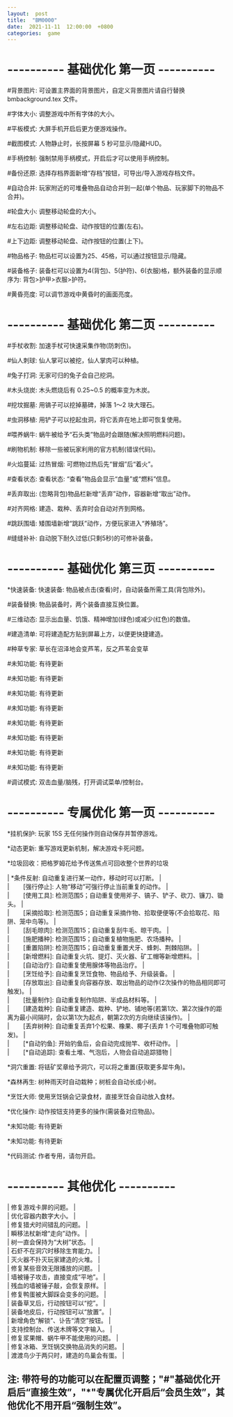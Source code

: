 ```yaml
---  
layout:  post  
title:  "BM0000"  
date:  2021-11-11  12:00:00  +0800  
categories:  game  
---  
```


#  ----------  基础优化  第一页  ----------  
  
  \#背景图片: 可设置主界面的背景图片，自定义背景图片请自行替换  bmbackground.tex  文件。  
  
  \#字体大小: 调整游戏中所有字体的大小。  
  
  \#平板模式: 大屏手机开启后更方便游戏操作。  
  
  \#截图模式: 人物静止时，长按屏幕 5 秒可显示/隐藏HUD。  
  
  \#手柄控制: 强制禁用手柄模式，开启后才可以使用手柄控制。  
  
  \#备份还原: 选择存档界面新增“存档”按钮，可导出/导入游戏存档文件。  
  
  
  
  
  \#自动合并: 玩家附近的可堆叠物品自动合并到一起(单个物品、玩家脚下的物品不合并)。  
  
  \#轮盘大小: 调整移动轮盘的大小。  
  
  \#左右边距: 调整移动轮盘、动作按钮的位置(左右)。  
  
  \#上下边距: 调整移动轮盘、动作按钮的位置(上下)。  
  
  \#物品格子: 物品栏可以设置为25、45格，可以通过按钮显示/隐藏。  
  
  \#装备格子: 装备栏可以设置为4(背包)、5(护符)、6(衣服)格，额外装备的显示顺序为: 背包>护甲>衣服>护符。  
  
  \#黄昏亮度: 可以调节游戏中黄昏时的画面亮度。  
  
  
  
  
#  ----------  基础优化  第二页  ----------  
  
  \#手杖收割: 加速手杖可快速采集作物(防刺伤)。  
  
  \#仙人刺球: 仙人掌可以被挖，仙人掌肉可以种植。  
  
  \#兔子打洞: 无家可归的兔子会自己挖洞。  
  
  \#木头烧炭: 木头燃烧后有 0.25~0.5 的概率变为木炭。  
  
  \#挖坟掘墓: 用镐子可以挖掉墓碑，掉落  1～2  块大理石。  
  
  \#虫洞移植: 用铲子可以挖起虫洞，将它丢弃在地上即可恢复使用。  
  
  \#喂养蜗牛: 蜗牛被给予“石头类”物品时会跟随(解决照明燃料问题)。  
  
  
  
  \#刷物机制: 移除一些被玩家利用的官方机制(错误代码)。  
  
  \#火焰蔓延: 过热冒烟: 可燃物过热后先“冒烟”后“着火”。  
  
  \#查看状态: 查看状态: “查看”物品会显示“血量”或“燃料”信息。  
  
  \#丢弃取出: (忽略背包)物品栏新增“丢弃”动作，容器新增“取出”动作。  
  
  \#对齐网格: 建造、栽种、丢弃时会自动对齐到网格。  

  \#跳跃围墙: 矮围墙新增“跳跃”动作，方便玩家进入“养殖场”。  
  
  \#缝缝补补: 自动脱下耐久过低(只剩5秒)的可修补装备。  
  
  
  
  
  
#  ----------  基础优化  第三页  ----------  
  
  \*快速装备: 快速装备: 物品被点击(查看)时，自动装备所需工具(背包除外)。  
  
  \#装备替换: 物品装备时，两个装备直接互换位置。  
  
  \#三维动态: 显示出血量、饥饿、精神增加(绿色)或减少(红色)的数值。  
  
  \#建造清单: 可将建造配方贴到屏幕上方，以便更快捷建造。  
  
  \#种草专家: 草长在沼泽地会变芦苇，反之芦苇会变草  
  
  \#未知功能: 有待更新  
  
  \#未知功能: 有待更新  
  
  
  
  \#未知功能: 有待更新
  
  \#未知功能: 有待更新
  
  \#未知功能: 有待更新
  
  \#未知功能: 有待更新
  
  \#未知功能: 有待更新
  
  \#未知功能: 有待更新
  
  \#调试模式: 双击血量/脑残，打开调试菜单/控制台。  




#  ----------  专属优化  第一页  ----------  
  
  \*挂机保护: 玩家 15S 无任何操作则自动保存并暂停游戏。  
  
  \*动态更新: 重写游戏更新机制，解决游戏卡死问题。  
  
  \*垃圾回收：把格罗姆花给予传送焦点可回收整个世界的垃圾
  
|  \*条件反射: 自动重复进行某一动作，移动时可以打断。  |  
|  　　[强行停止]: 人物“移动”可强行停止当前重复的动作。  |  
|  　　[使用工具]: 检测范围5；自动重复使用斧子、镐子、铲子、砍刀、镰刀、锄头。  |  
|  　　[采摘拾取]: 检测范围5；自动重复采摘作物、拾取便便等(不会拾取花、陷阱、笼中鸟等)。  |  
|  　　[刮毛晾肉]: 检测范围15；自动重复刮牛毛、晾干肉。  |  
|  　　[施肥播种]: 检测范围15；自动重复植物施肥、农场播种。  |  
|  　　[重置陷阱]: 检测范围15；自动重复重置犬牙、蜂刺、荆棘陷阱。  |  
|  　　[新增燃料]: 自动重复火坑、提灯、灭火器、矿工帽等新增燃料。  |  
|  　　[自动治疗]: 自动重复使用腺体等物品治疗。  |  
|  　　[烹饪给予]: 自动重复烹饪食物、物品给予、升级装备。  |  
|  　　[存放取出]: 自动重复向容器存放、取出物品的动作(2次操作的物品相同即可触发)。  |  
|  　　[批量制作]: 自动重复制作陷阱、半成品材料等。  |  
|  　　[建造栽种]: 自动重复建造、栽种、铲地、铺地等(若第1次、第2次操作的距离为最小间隔时，会以第1次为起点，朝第2次的方向继续该操作)。  |  
|  　　[丢弃树种]: 自动重复丢弃1个松果、橡果、椰子(丢弃  1  个可堆叠物即可触发)。  |  
|  　　[*自动钓鱼]: 开始钓鱼后，会自动完成抛竿、收杆动作。  |  
|  　　[*自动追踪]: 查看土堆、气泡后，人物会自动追踪猎物  |  
  
  
  
  
  \*洞穴重置: 将铥矿奖章给予洞穴，可以将之重置(获取更多犀牛角)。  
  
  \*森林再生: 树种雨天时自动栽种；树桩会自动长成小树。
  
  \*烹饪大师: 使用烹饪锅会记录食材，直接烹饪会自动放入食材。  
  
  \*优化操作: 动作按钮支持更多的操作(需装备对应物品)。  
  
  \*未知功能: 有待更新
  
  \*未知功能: 有待更新
  
  \*代码测试: 作者专用，请勿开启。  
  
  
#  ----------  其他优化  ----------  

|  修复游戏卡屏的问题。  |  
|  优化容器内数字大小。  |  
|  修复猎犬时间错乱的问题。  |  
|  瞬移法杖新增“走向”动作。  |  
|  树一直会保持为“大树”状态。  |  
|  石虾不在洞穴时移除生育能力。  |  
|  灭火器不扑灭玩家建造的火堆。  |  
|  修复某些音效无限播放的问题。  |  
|  墙被锤子攻击，直接变成“平地”。  |  
|  残血的墙被锤子敲，会恢复原样。  |  
|  修复鸭蛋被大脚踩会变多的问题。  |  
|  装备草叉后，行动按钮可以“挖”。  |  
|  装备地皮后，行动按钮可以“放置”。  |  
|  新增角色“解锁”、讣告“清空”按钮。  |  
|  支持控制台、传送木牌等文字输入。  |  
|  修复浆果帽、蜗牛甲不能使用的问题。  |  
|  修复冰箱、烹饪锅交换物品消失的问题。  |  
|  渡渡鸟少于两只时，建造的鸟巢会有蛋。  |  




##  注: 带符号的功能可以在配置页调整；"\#"基础优化开启后“直接生效”，"\*"专属优化开启后“会员生效”，其他优化不用开启“强制生效”。











